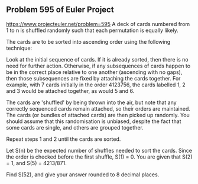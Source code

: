 ## Problem 595 of Euler Project 
https://www.projecteuler.net/problem=595
A deck of cards numbered from 1 to n is shuffled randomly such that each permutation is equally likely.


The cards are to be sorted into ascending order using the following technique:

 Look at the initial sequence of cards.  If it is already sorted, then there is no need for further action.  Otherwise, if any subsequences of cards happen to be in the correct place relative to one another (ascending with no gaps), then those subsequences are fixed by attaching the cards together.  For example, with 7 cards initially in the order 4123756, the cards labelled 1, 2 and 3 would be attached together, as would 5 and 6.


 The cards are 'shuffled' by being thrown into the air, but note that any correctly sequenced cards remain attached, so their orders are maintained.  The cards (or bundles of attached cards) are then picked up randomly.  You should assume that this randomisation is unbiased, despite the fact that some cards are single, and others are grouped together. 


 Repeat steps 1 and 2 until the cards are sorted. 


   Let S(n) be the expected number of shuffles needed to sort the cards. Since the order is checked before the first shuffle, S(1) = 0. You are given that S(2) = 1, and S(5) = 4213/871.


Find S(52), and give your answer rounded to 8 decimal places.